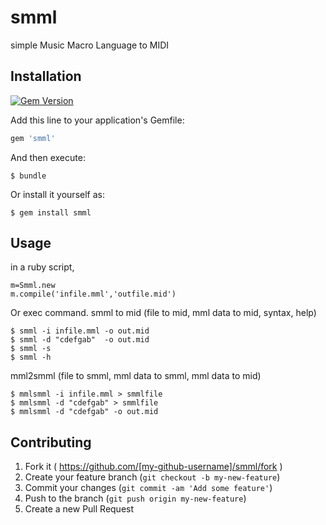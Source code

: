 # smml

simple Music Macro Language to MIDI

## Installation


[![Gem Version](https://badge.fury.io/rb/smml.svg)](http://badge.fury.io/rb/smml)

Add this line to your application's Gemfile:

```ruby
gem 'smml'
```

And then execute:

    $ bundle

Or install it yourself as:

    $ gem install smml

## Usage

in a ruby script,

    m=Smml.new
    m.compile('infile.mml','outfile.mid')

Or exec command.
smml to mid (file to mid, mml data to mid, syntax, help)

    $ smml -i infile.mml -o out.mid
    $ smml -d "cdefgab"  -o out.mid
    $ smml -s
    $ smml -h

mml2smml (file to smml, mml data to smml, mml data to mid)

    $ mmlsmml -i infile.mml > smmlfile
    $ mmlsmml -d "cdefgab" > smmlfile
    $ mmlsmml -d "cdefgab" -o out.mid

## Contributing

1. Fork it ( https://github.com/[my-github-username]/smml/fork )
2. Create your feature branch (`git checkout -b my-new-feature`)
3. Commit your changes (`git commit -am 'Add some feature'`)
4. Push to the branch (`git push origin my-new-feature`)
5. Create a new Pull Request
